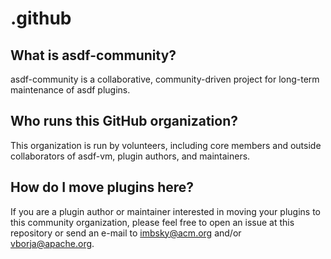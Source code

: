 # .github

## What is asdf-community?

asdf-community is a collaborative, community-driven project for long-term
maintenance of asdf plugins.

## Who runs this GitHub organization?

This organization is run by volunteers, including core members and outside
collaborators of asdf-vm, plugin authors, and maintainers.

## How do I move plugins here?

If you are a plugin author or maintainer interested in moving your plugins to
this community organization, please feel free to open an issue at this
repository or send an e-mail to <imbsky@acm.org> and/or <vborja@apache.org>.
